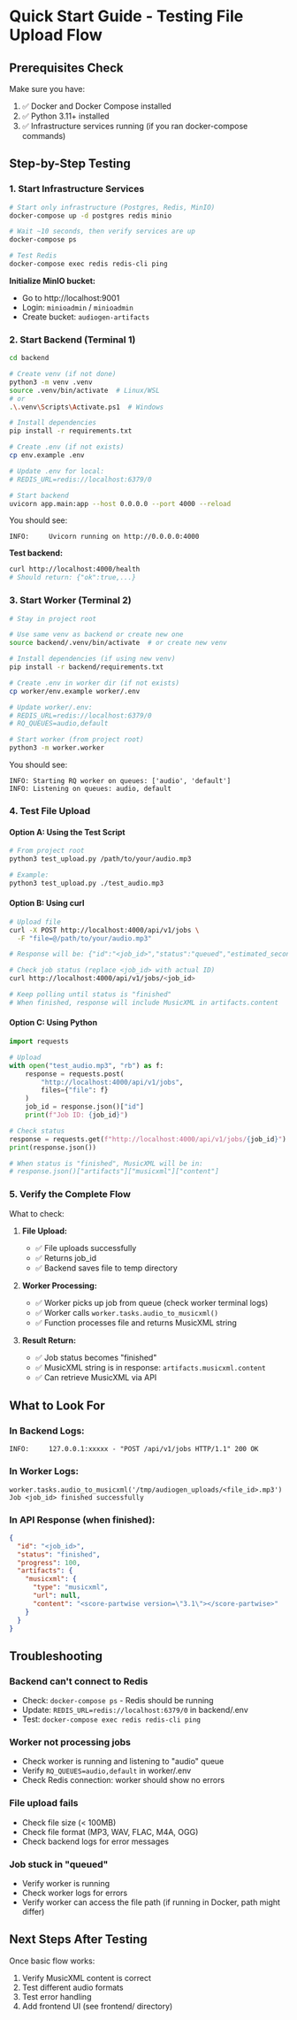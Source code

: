 # Quick Start Guide - Testing File Upload Flow

## Prerequisites Check

Make sure you have:

1. ✅ Docker and Docker Compose installed
2. ✅ Python 3.11+ installed
3. ✅ Infrastructure services running (if you ran docker-compose commands)

## Step-by-Step Testing

### 1. Start Infrastructure Services

```bash
# Start only infrastructure (Postgres, Redis, MinIO)
docker-compose up -d postgres redis minio

# Wait ~10 seconds, then verify services are up
docker-compose ps

# Test Redis
docker-compose exec redis redis-cli ping
```

**Initialize MinIO bucket:**

- Go to http://localhost:9001
- Login: `minioadmin` / `minioadmin`
- Create bucket: `audiogen-artifacts`

### 2. Start Backend (Terminal 1)

```bash
cd backend

# Create venv (if not done)
python3 -m venv .venv
source .venv/bin/activate  # Linux/WSL
# or
.\.venv\Scripts\Activate.ps1  # Windows

# Install dependencies
pip install -r requirements.txt

# Create .env (if not exists)
cp env.example .env

# Update .env for local:
# REDIS_URL=redis://localhost:6379/0

# Start backend
uvicorn app.main:app --host 0.0.0.0 --port 4000 --reload
```

You should see:

```
INFO:     Uvicorn running on http://0.0.0.0:4000
```

**Test backend:**

```bash
curl http://localhost:4000/health
# Should return: {"ok":true,...}
```

### 3. Start Worker (Terminal 2)

```bash
# Stay in project root

# Use same venv as backend or create new one
source backend/.venv/bin/activate  # or create new venv

# Install dependencies (if using new venv)
pip install -r backend/requirements.txt

# Create .env in worker dir (if not exists)
cp worker/env.example worker/.env

# Update worker/.env:
# REDIS_URL=redis://localhost:6379/0
# RQ_QUEUES=audio,default

# Start worker (from project root)
python3 -m worker.worker
```

You should see:

```
INFO: Starting RQ worker on queues: ['audio', 'default']
INFO: Listening on queues: audio, default
```

### 4. Test File Upload

#### Option A: Using the Test Script

```bash
# From project root
python3 test_upload.py /path/to/your/audio.mp3

# Example:
python3 test_upload.py ./test_audio.mp3
```

#### Option B: Using curl

```bash
# Upload file
curl -X POST http://localhost:4000/api/v1/jobs \
  -F "file=@/path/to/your/audio.mp3"

# Response will be: {"id":"<job_id>","status":"queued","estimated_seconds":60}

# Check job status (replace <job_id> with actual ID)
curl http://localhost:4000/api/v1/jobs/<job_id>

# Keep polling until status is "finished"
# When finished, response will include MusicXML in artifacts.content
```

#### Option C: Using Python

```python
import requests

# Upload
with open("test_audio.mp3", "rb") as f:
    response = requests.post(
        "http://localhost:4000/api/v1/jobs",
        files={"file": f}
    )
    job_id = response.json()["id"]
    print(f"Job ID: {job_id}")

# Check status
response = requests.get(f"http://localhost:4000/api/v1/jobs/{job_id}")
print(response.json())

# When status is "finished", MusicXML will be in:
# response.json()["artifacts"]["musicxml"]["content"]
```

### 5. Verify the Complete Flow

What to check:

1. **File Upload:**

   - ✅ File uploads successfully
   - ✅ Returns job_id
   - ✅ Backend saves file to temp directory

2. **Worker Processing:**

   - ✅ Worker picks up job from queue (check worker terminal logs)
   - ✅ Worker calls `worker.tasks.audio_to_musicxml()`
   - ✅ Function processes file and returns MusicXML string

3. **Result Return:**
   - ✅ Job status becomes "finished"
   - ✅ MusicXML string is in response: `artifacts.musicxml.content`
   - ✅ Can retrieve MusicXML via API

## What to Look For

### In Backend Logs:

```
INFO:     127.0.0.1:xxxxx - "POST /api/v1/jobs HTTP/1.1" 200 OK
```

### In Worker Logs:

```
worker.tasks.audio_to_musicxml('/tmp/audiogen_uploads/<file_id>.mp3')
Job <job_id> finished successfully
```

### In API Response (when finished):

```json
{
  "id": "<job_id>",
  "status": "finished",
  "progress": 100,
  "artifacts": {
    "musicxml": {
      "type": "musicxml",
      "url": null,
      "content": "<score-partwise version=\"3.1\"></score-partwise>"
    }
  }
}
```

## Troubleshooting

### Backend can't connect to Redis

- Check: `docker-compose ps` - Redis should be running
- Update: `REDIS_URL=redis://localhost:6379/0` in backend/.env
- Test: `docker-compose exec redis redis-cli ping`

### Worker not processing jobs

- Check worker is running and listening to "audio" queue
- Verify `RQ_QUEUES=audio,default` in worker/.env
- Check Redis connection: worker should show no errors

### File upload fails

- Check file size (< 100MB)
- Check file format (MP3, WAV, FLAC, M4A, OGG)
- Check backend logs for error messages

### Job stuck in "queued"

- Verify worker is running
- Check worker logs for errors
- Verify worker can access the file path (if running in Docker, path might differ)

## Next Steps After Testing

Once basic flow works:

1. Verify MusicXML content is correct
2. Test different audio formats
3. Test error handling
4. Add frontend UI (see frontend/ directory)
